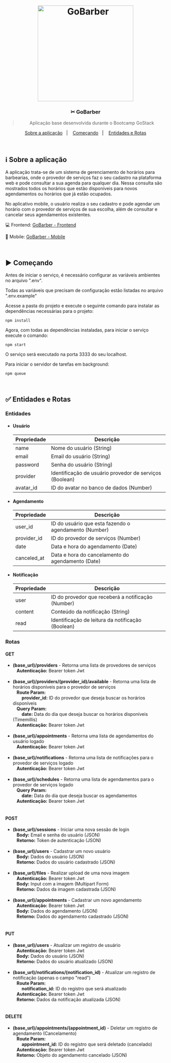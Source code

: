 <h1 align="center">
  <image src="https://github.com/lucasiori/gobarber-backend/blob/master/.github/gobarber-backend.png" alt="GoBarber" height="300" />
</h1>

<h3 align="center">✂ GoBarber</h3>

<blockquote align="center">Aplicação base desenvolvida durante o Bootcamp GoStack</blockquote>

<p align="center">
  <a href="#sobre-aplicacao">Sobre a aplicação</a>&nbsp;&nbsp;&nbsp;|&nbsp;&nbsp;&nbsp;
  <a href="#comecando">Começando</a>&nbsp;&nbsp;&nbsp;|&nbsp;&nbsp;&nbsp;
  <a href="#entidades-rotas">Entidades e Rotas</a>
</p>

<br />

<h2 id="sobre-aplicacao">ℹ Sobre a aplicação</h2>
<p>A aplicação trata-se de um sistema de gerenciamento de horários para barbearias, onde o provedor de serviços faz o seu cadastro 
na plataforma web e pode consultar a sua agenda para qualquer dia. Nessa consulta são mostrados todos os horários que estão disponíveis
para novos agendamentos ou horários que já estão ocupados.</p>
<p>No aplicativo mobile, o usuário realiza o seu cadastro e pode agendar um horário com o provedor de serviços de sua escolha, além de consultar e cancelar seus agendamentos existentes.</p>

<p>💻 Frontend: <a href="https://github.com/lucasiori/gobarber-frontend">GoBarber - Frontend</a></p>
<p>📱 Mobile: <a href="https://github.com/lucasiori/gobarber-mobile">GoBarber - Mobile</a></p>

<br /> 

<h2 id="comecando">▶ Começando</h2>

<p>Antes de iniciar o serviço, é necessário configurar as variáveis ambientes no arquivo ".env".</p>
<p>Todas as variáveis que precisam de configuração estão listadas no arquivo ".env.example"</p>
<p>Acesse a pasta do projeto e execute o seguinte comando para instalar as dependências necessárias para o projeto:</p>
<p><code>npm install</code></p>
<p>Agora, com todas as dependências instaladas, para iniciar o serviço execute o comando:</p>
<p><code>npm start</code></p>
<p>O serviço será executado na porta 3333 do seu localhost.</p>
<p>Para iniciar o servidor de tarefas em background:</p>
<p><code>npm queue</code></p>

<br /> 

<h2 id="entidades-rotas">✅ Entidades e Rotas</h2>

<h3>Entidades</h3>

<ul>
  <li>
    <h4>Usuário</h4>
    <table>
      <thead>
        <th>Propriedade</th>
        <th>Descrição</th>
      </thead>
      <tbody>
        <tr>
          <td>name</td>
          <td>Nome do usuário (String)</td>
        </tr>
        <tr>
          <td>email</td>
          <td>Email do usuário (String)</td>
        </tr>
        <tr>
          <td>password</td>
          <td>Senha do usuário (String)</td>
        </tr>
        <tr>
          <td>provider</td>
          <td>Identificação de usuário provedor de serviços (Boolean)</td>
        </tr>
        <tr>
          <td>avatar_id</td>
          <td>ID do avatar no banco de dados (Number)</td>
        </tr>
      </tbody>
    </table>
  </li>
  
  <li>
    <h4>Agendamento</h4>
    <table>
      <thead>
        <th>Propriedade</th>
        <th>Descrição</th>
      </thead>
      <tbody>
        <tr>
          <td>user_id</td>
          <td>ID do usuário que esta fazendo o agendamento (Number)</td>
        </tr>
        <tr>
          <td>provider_id</td>
          <td>ID do provedor de serviços (Number)</td>
        </tr>
        <tr>
          <td>date</td>
          <td>Data e hora do agendamento (Date)</td>
        </tr>
        <tr>
          <td>canceled_at</td>
          <td>Data e hora do cancelamento do agendamento (Date)</td>
        </tr>
      </tbody>
    </table>
  </li>
  
  <li>
    <h4>Notificação</h4>
    <table>
      <thead>
        <th>Propriedade</th>
        <th>Descrição</th>
      </thead>
      <tbody>
        <tr>
          <td>user</td>
          <td>ID do provedor que receberá a notificação (Number)</td>
        </tr>
        <tr>
          <td>content</td>
          <td>Conteúdo da notificação (String)</td>
        </tr>
        <tr>
          <td>read</td>
          <td>Identificação de leitura da notificação (Boolean)</td>
        </tr>
      </tbody>
    </table>
  </li>
</ul>

<h3>Rotas</h3>

<h4>GET</h4>

<ul>
  <li>
    <span><strong>(base_url)/providers</strong> - Retorna uma lista de provedores de serviços</span> <br />
     &nbsp;&nbsp; <strong>Autenticação:</strong> Bearer token Jwt <br /><br />
  </li>
  
  <li>
    <span>
      <strong>(base_url)/providers/(provider_id)/available</strong> - Retorna uma lista de horários disponíveis para o 
      provedor de serviços
    </span> <br />
      &nbsp;&nbsp; <strong>Route Param:</strong> <br />
     &nbsp;&nbsp;&nbsp;&nbsp;&nbsp;&nbsp; <strong>provider_id:</strong> ID do provedor que deseja buscar os horários disponíveis <br />
     &nbsp;&nbsp; <strong>Query Param:</strong> <br />
     &nbsp;&nbsp;&nbsp;&nbsp;&nbsp;&nbsp; <strong>date:</strong> Data do dia que deseja buscar os horários disponíveis (Timemillis) 
    <br />
     &nbsp;&nbsp; <strong>Autenticação:</strong> Bearer token Jwt <br /><br />
  </li>
  
  <li>
    <span><strong>(base_url)/appointments</strong> - Retorna uma lista de agendamentos do usuário logado</span> <br />
     &nbsp;&nbsp; <strong>Autenticação:</strong> Bearer token Jwt <br /><br />
  </li>
  
  <li>
    <span><strong>(base_url)/notifications</strong> - Retorna uma lista de notificações para o provedor de serviços logado</span> <br />
     &nbsp;&nbsp; <strong>Autenticação:</strong> Bearer token Jwt <br /><br />
  </li>
  
  <li>
    <span><strong>(base_url)/schedules</strong> - Retorna uma lista de agendamentos para o provedor de serviços logado</span> <br />
     &nbsp;&nbsp; <strong>Query Param:</strong> <br />
     &nbsp;&nbsp;&nbsp;&nbsp;&nbsp;&nbsp; <strong>date:</strong> Data do dia que deseja buscar os agendamentos <br />
     &nbsp;&nbsp; <strong>Autenticação:</strong> Bearer token Jwt <br /><br />
  </li>
</ul>

<h4>POST</h4>

<ul>
  <li>
    <span><strong>(base_url)/sessions</strong> - Iniciar uma nova sessão de login</span> <br />
     &nbsp;&nbsp; <strong>Body:</strong> Email e senha do usuário (JSON) <br />
     &nbsp;&nbsp; <strong>Retorno:</strong> Token de autenticação (JSON) <br /><br />
  </li>
  
  <li>
    <span><strong>(base_url)/users</strong> - Cadastrar um novo usuário</span> <br />
     &nbsp;&nbsp; <strong>Body:</strong> Dados do usuário (JSON) <br />
     &nbsp;&nbsp; <strong>Retorno:</strong> Dados do usuário cadastrado (JSON) <br /><br />
  </li>
  
  <li>
    <span><strong>(base_url)/files</strong> - Realizar upload de uma nova imagem</span> <br />
     &nbsp;&nbsp; <strong>Autenticação:</strong> Bearer token Jwt <br />
     &nbsp;&nbsp; <strong>Body:</strong> Input com a imagem (Multipart Form) <br />
     &nbsp;&nbsp; <strong>Retorno:</strong> Dados da imagem cadastrada (JSON) <br /><br />
  </li>
  
  <li>
    <span><strong>(base_url)/appointments</strong> - Cadastrar um novo agendamento</span> <br />
     &nbsp;&nbsp; <strong>Autenticação:</strong> Bearer token Jwt <br />
     &nbsp;&nbsp; <strong>Body:</strong> Dados do agendamento (JSON) <br />
     &nbsp;&nbsp; <strong>Retorno:</strong> Dados do agendamento cadastrado (JSON) <br /><br />
  </li>
</ul>

<h4>PUT</h4>

<ul>
  <li>
    <span><strong>(base_url)/users</strong> - Atualizar um registro de usuário</span> <br />
     &nbsp;&nbsp; <strong>Autenticação:</strong> Bearer token Jwt <br />
     &nbsp;&nbsp; <strong>Body:</strong> Dados do usuário (JSON) <br />
     &nbsp;&nbsp; <strong>Retorno:</strong> Dados do usuário atualizado (JSON) <br /><br />
  </li>
  
  <li>
    <span><strong>(base_url)/notifications/(notification_id)</strong> - Atualizar um registro de notificação (apenas o campo "read")</span> <br />
     &nbsp;&nbsp; <strong>Route Param:</strong> <br />
     &nbsp;&nbsp;&nbsp;&nbsp;&nbsp;&nbsp; <strong>notification_id:</strong> ID do registro que será atualizado <br />
     &nbsp;&nbsp; <strong>Autenticação:</strong> Bearer token Jwt <br />
     &nbsp;&nbsp; <strong>Retorno:</strong> Dados da notificação atualizada (JSON) <br /><br />
  </li>
</ul>

<h4>DELETE</h4>

<ul>
  <li>
    <span><strong>(base_url)/appointments/(appointment_id)</strong> - Deletar um registro de agendamento (Cancelamento)</span> <br />
     &nbsp;&nbsp; <strong>Route Param:</strong> <br />
     &nbsp;&nbsp;&nbsp;&nbsp;&nbsp;&nbsp; <strong>appointment_id:</strong> ID do registro que será deletado (cancelado) <br />
     &nbsp;&nbsp; <strong>Autenticação:</strong> Bearer token Jwt <br />
     &nbsp;&nbsp; <strong>Retorno:</strong> Objeto do agendamento cancelado (JSON) <br /><br />
  </li>
</ul>
